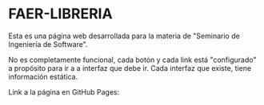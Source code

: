 # FAER-LIBRERIA
Esta es una página web desarrollada para la materia de "Seminario de Ingeniería de Software". 

No es completamente funcional, cada botón y cada link está "configurado" a propósito para ir a a interfaz que debe ir.
Cada interfaz que existe, tiene información estática.

Link a la página en GitHub Pages:
